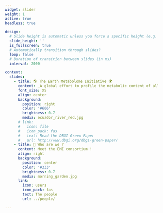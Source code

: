 ```yaml
---
widget: slider
weight: 1
active: true
headless: true

design:
  # Slide height is automatic unless you force a specific height (e.g. '400px')
  slide_height: ''
  is_fullscreen: true
  # Automatically transition through slides?
  loop: false
  # Duration of transition between slides (in ms)
  interval: 2000

content:
  slides:
    - title: 🌎 The Earth Metabolome Initiative 🌍
      content: _A global effort to profile the metabolic content of all currently known species on our planet_
      font_size: XS
      align: center
      background:
        position: right
        color: '#666'
        brightness: 0.7
        media: ecuador_river_red.jpg
      # link:
      #   icon: file
      #   icon_pack: fas
      #   text: Read the DBGI Green Paper
      #   url: http://www.dbgi.org/dbgi-green-paper/
    - title: 👋 Who are we ?
      content: Meet the EMI consortium !
      align: right
      background:
        position: center
        color: '#333'
        brightness: 0.7
        media: morning_garden.jpg
      link:
        icon: users
        icon_pack: fas
        text: The people
        url: ../people/

---
```

